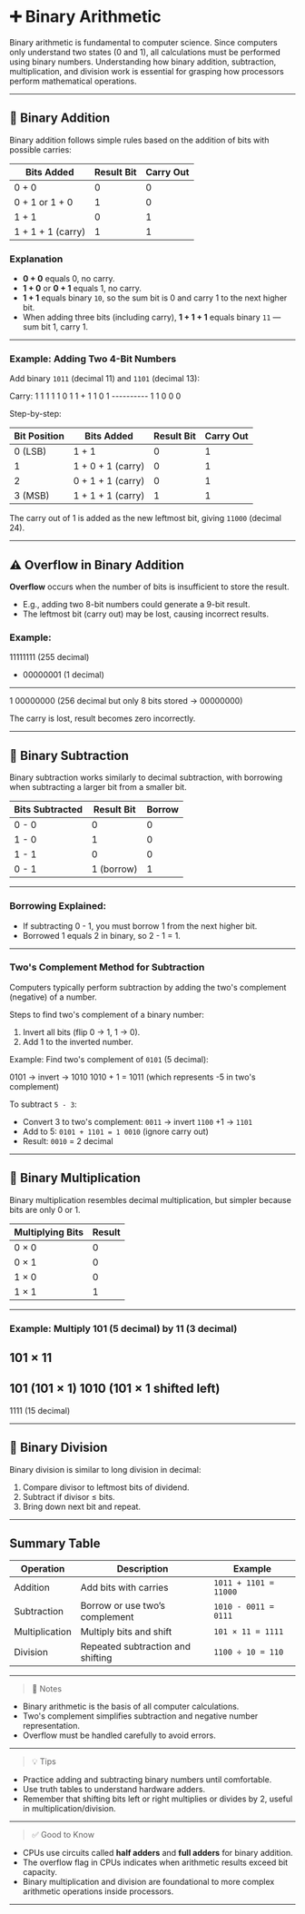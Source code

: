 
# ➕ Binary Arithmetic

Binary arithmetic is fundamental to computer science. Since computers only understand two states (0 and 1), all calculations must be performed using binary numbers. Understanding how binary addition, subtraction, multiplication, and division work is essential for grasping how processors perform mathematical operations.

---

## 🧮 Binary Addition

Binary addition follows simple rules based on the addition of bits with possible carries:

| Bits Added       | Result Bit | Carry Out |
|------------------|------------|-----------|
| 0 + 0            | 0          | 0         |
| 0 + 1 or 1 + 0   | 1          | 0         |
| 1 + 1            | 0          | 1         |
| 1 + 1 + 1 (carry)| 1          | 1         |

### Explanation

- **0 + 0** equals 0, no carry.
- **1 + 0** or **0 + 1** equals 1, no carry.
- **1 + 1** equals binary `10`, so the sum bit is 0 and carry 1 to the next higher bit.
- When adding three bits (including carry), **1 + 1 + 1** equals binary `11` — sum bit 1, carry 1.

---

### Example: Adding Two 4-Bit Numbers

Add binary `1011` (decimal 11) and `1101` (decimal 13):

Carry:  1 1 1 1
       1 0 1 1
     + 1 1 0 1
     ----------
     1 1 0 0 0

Step-by-step:

| Bit Position | Bits Added         | Result Bit | Carry Out |
|--------------|--------------------|------------|-----------|
| 0 (LSB)      | 1 + 1              | 0          | 1         |
| 1            | 1 + 0 + 1 (carry)  | 0          | 1         |
| 2            | 0 + 1 + 1 (carry)  | 0          | 1         |
| 3 (MSB)      | 1 + 1 + 1 (carry)  | 1          | 1         |

The carry out of 1 is added as the new leftmost bit, giving `11000` (decimal 24).

---

## ⚠️ Overflow in Binary Addition

**Overflow** occurs when the number of bits is insufficient to store the result.

- E.g., adding two 8-bit numbers could generate a 9-bit result.
- The leftmost bit (carry out) may be lost, causing incorrect results.

### Example:

11111111 (255 decimal)

* 00000001 (1 decimal)

---

1 00000000 (256 decimal but only 8 bits stored → 00000000)

The carry is lost, result becomes zero incorrectly.

---

## 🧮 Binary Subtraction

Binary subtraction works similarly to decimal subtraction, with borrowing when subtracting a larger bit from a smaller bit.

| Bits Subtracted | Result Bit | Borrow |
|-----------------|------------|--------|
| 0 - 0           | 0          | 0      |
| 1 - 0           | 1          | 0      |
| 1 - 1           | 0          | 0      |
| 0 - 1           | 1 (borrow) | 1      |

---

### Borrowing Explained:

- If subtracting 0 - 1, you must borrow 1 from the next higher bit.
- Borrowed 1 equals 2 in binary, so 2 - 1 = 1.

---

### Two's Complement Method for Subtraction

Computers typically perform subtraction by adding the two's complement (negative) of a number.

Steps to find two's complement of a binary number:

1. Invert all bits (flip 0 → 1, 1 → 0).
2. Add 1 to the inverted number.

Example: Find two's complement of `0101` (5 decimal):

0101 → invert → 1010
1010 + 1 = 1011 (which represents -5 in two's complement)

To subtract `5 - 3`:

- Convert 3 to two's complement: `0011` → invert `1100` +1 → `1101`
- Add to 5: `0101 + 1101 = 1 0010` (ignore carry out)
- Result: `0010` = 2 decimal

---

## 🧮 Binary Multiplication

Binary multiplication resembles decimal multiplication, but simpler because bits are only 0 or 1.

| Multiplying Bits | Result  |
|------------------|---------|
| 0 × 0            | 0       |
| 0 × 1            | 0       |
| 1 × 0            | 0       |
| 1 × 1            | 1       |

---

### Example: Multiply 101 (5 decimal) by 11 (3 decimal)

   101
  × 11
  -----
   101    (101 × 1)
   1010    (101 × 1 shifted left)
   -----
   1111    (15 decimal)

---

## 🧮 Binary Division

Binary division is similar to long division in decimal:

1. Compare divisor to leftmost bits of dividend.
2. Subtract if divisor ≤ bits.
3. Bring down next bit and repeat.

---

## Summary Table

| Operation     | Description                          | Example                          |
|---------------|------------------------------------|---------------------------------|
| Addition      | Add bits with carries               | `1011 + 1101 = 11000`           |
| Subtraction   | Borrow or use two’s complement      | `1010 - 0011 = 0111`            |
| Multiplication| Multiply bits and shift             | `101 × 11 = 1111`               |
| Division      | Repeated subtraction and shifting  | `1100 ÷ 10 = 110`               |

---

>📝 Notes

- Binary arithmetic is the basis of all computer calculations.
- Two's complement simplifies subtraction and negative number representation.
- Overflow must be handled carefully to avoid errors.

---

>💡 Tips

- Practice adding and subtracting binary numbers until comfortable.
- Use truth tables to understand hardware adders.
- Remember that shifting bits left or right multiplies or divides by 2, useful in multiplication/division.

---

>✅ Good to Know

- CPUs use circuits called **half adders** and **full adders** for binary addition.
- The overflow flag in CPUs indicates when arithmetic results exceed bit capacity.
- Binary multiplication and division are foundational to more complex arithmetic operations inside processors.

---